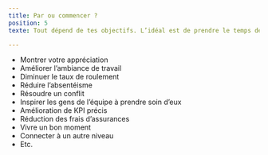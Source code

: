 ```yaml
---
title: Par ou commencer ?
position: 5
texte: Tout dépend de tes objectifs. L’idéal est de prendre le temps de parler de tes besoins, ton budget, tes échéanciers, la disponibilité de ton monde pour identifier la meilleure façon d’atteindre tes objectifs.

---
```

- Montrer votre appréciation
- Améliorer l’ambiance de travail
- Diminuer le taux de roulement
- Réduire l’absentéisme
- Résoudre un conflit
- Inspirer les gens de l’équipe à prendre soin d’eux
- Amélioration de KPI précis
- Réduction des frais d’assurances
- Vivre un bon moment
- Connecter à un autre niveau
- Etc.